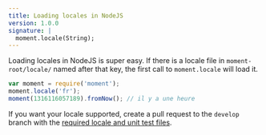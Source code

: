 ```yaml
---
title: Loading locales in NodeJS
version: 1.0.0
signature: |
  moment.locale(String);
---
```



Loading locales in NodeJS is super easy. If there is a locale file in `moment-root/locale/` named after that key, the first call to `moment.locale` will load it.

```javascript
var moment = require('moment');
moment.locale('fr');
moment(1316116057189).fromNow(); // il y a une heure
```

If you want your locale supported, create a pull request to the `develop` branch with the [required locale and unit test files](#/i18n/adding-locale/).

